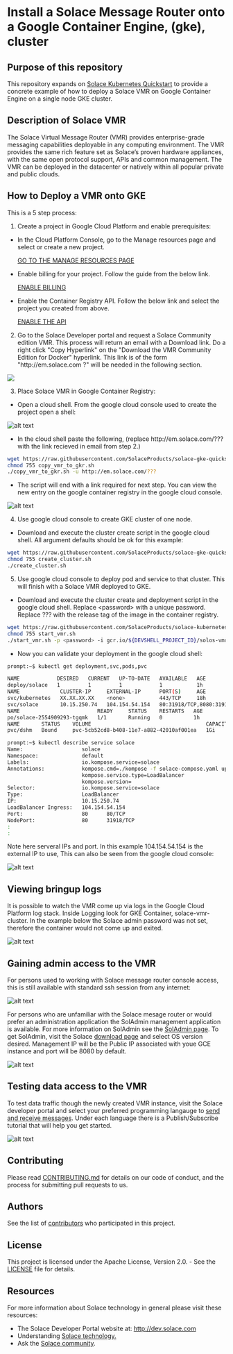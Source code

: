 # Install a Solace Message Router onto a Google Container Engine, (gke), cluster

## Purpose of this repository

This repository expands on [Solace Kubernetes Quickstart](https://github.com/SolaceProducts/solace-kubernetes-quickstart) to provide a concrete example of how to deploy a Solace VMR on Google Container Engine on a single node GKE cluster.

## Description of Solace VMR

The Solace Virtual Message Router (VMR) provides enterprise-grade messaging capabilities deployable in any computing environment. The VMR provides the same rich feature set as Solace’s proven hardware appliances, with the same open protocol support, APIs and common management. The VMR can be deployed in the datacenter or natively within all popular private and public clouds.

## How to Deploy a VMR onto GKE

This is a 5 step process:

[//]:# (Section 1 prereq is direct copy from here:  https://cloud.google.com/container-registry/docs/quickstart)

1. Create a project in Google Cloud Platform and enable prerequisites:
* In the Cloud Platform Console, go to the Manage resources page and select or create a new project.

     [GO TO THE MANAGE RESOURCES PAGE](https://console.cloud.google.com/cloud-resource-manager)

* Enable billing for your project. Follow the guide from the below link.

     [ENABLE BILLING](https://support.google.com/cloud/answer/6293499#enable-billing)

* Enable the Container Registry API.  Follow the below link and select the project you created from above.

     [ENABLE THE API](https://console.cloud.google.com/flows/enableapi?apiid=containerregistry.googleapis.com)

2. Go to the Solace Developer portal and request a Solace Community edition VMR. This process will return an email with a Download link. Do a right click "Copy Hyperlink" on the "Download the VMR Community Edition for Docker" hyperlink.  This link is of the form "http<nolink>://em.solace.com ?" will be needed in the following section.

<a href="http://dev.solace.com/downloads/download_vmr-ce-docker" target="_blank">
    <img src="https://raw.githubusercontent.com/SolaceProducts/solace-kubernetes-quickstart/68545/images/register.png"/>
</a>

3. Place Solace VMR in Google Container Registry:
* Open a cloud shell. From the google cloud console used to create the project open a shell:

![alt text](https://raw.githubusercontent.com/SolaceProducts/solace-gke-quickstart/68545/images/launch_google_cloud_shell.png "Google Cloud Shell")

* In the cloud shell paste the following, (replace http<nolink>://em.solace.com/??? with the link recieved in email from step 2.)

```sh
wget https://raw.githubusercontent.com/SolaceProducts/solace-gke-quickstart/68545/scripts/copy_vmr_to_gkr.sh
chmod 755 copy_vmr_to_gkr.sh
./copy_vmr_to_gkr.sh -u http://em.solace.com/???
```

* The script will end with a link required for next step.  You can view the new entry on the google container registry in the google cloud console.

![alt text](https://raw.githubusercontent.com/SolaceProducts/solace-gke-quickstart/68545/images/google_container_registry.png "Google Container Registry")

4. Use google cloud console to create GKE cluster of one node.

* Download and execute the cluster create script in the google cloud shell. All argument defaults should be ok for this example:

```sh
wget https://raw.githubusercontent.com/SolaceProducts/solace-gke-quickstart/68545/scripts/create_cluster.sh
chmod 755 create_cluster.sh
./create_cluster.sh
```

5. Use google cloud console to deploy pod and service to that cluster.  This will finish with a Solace VMR deployed to GKE.

* Download and execute the cluster create and deployment script in the google cloud shell.  Replace &lt;password&gt; with a unique password. Replace ??? with the release tag of the image in the container registry.

```sh
wget https://raw.githubusercontent.com/SolaceProducts/solace-kubernetes-quickstart/68545/scripts/start_vmr.sh
chmod 755 start_vmr.sh
./start_vmr.sh -p <password> -i gcr.io/${DEVSHELL_PROJECT_ID}/solos-vmr:???
```

* Now you can validate your deployment in the google cloud shell:

```sh
prompt:~$ kubectl get deployment,svc,pods,pvc

NAME            DESIRED   CURRENT   UP-TO-DATE   AVAILABLE   AGE
deploy/solace   1         1         1            1           1h
NAME             CLUSTER-IP     EXTERNAL-IP      PORT(S)     AGE
svc/kubernetes   XX.XX.XX.XX    <none>           443/TCP     18h
svc/solace       10.15.250.74   104.154.54.154   80:31918/TCP,8080:31910/TCP,2222:31020/TCP,55555:32120/TCP,1883:32061/TCP   1h
NAME                         READY     STATUS    RESTARTS   AGE
po/solace-2554909293-tgqmk   1/1       Running   0          1h
NAME       STATUS    VOLUME                                     CAPACITY   ACCESSMODES   STORAGECLASS   AGE
pvc/dshm   Bound     pvc-5cb52cd8-b408-11e7-a882-42010af001ea   1Gi        RWO           standard       1h

prompt:~$ kubectl describe service solace
Name:                   solace
Namespace:              default
Labels:                 io.kompose.service=solace
Annotations:            kompose.cmd=./kompose -f solace-compose.yaml up
                        kompose.service.type=LoadBalancer
                        kompose.version=
Selector:               io.kompose.service=solace
Type:                   LoadBalancer
IP:                     10.15.250.74
LoadBalancer Ingress:   104.154.54.154
Port:                   80      80/TCP
NodePort:               80      31918/TCP
:
:
```

Note here serveral IPs and port.  In this example 104.154.54.154 is the external IP to use,  This can also be seen from the google cloud console:

![alt text](https://raw.githubusercontent.com/SolaceProducts/solace-gke-quickstart/68545/images/google_container_loadbalancer.png "GKE Load Balancer")

## Viewing bringup logs

It is possible to watch the VMR come up via logs in the Google Cloud Platform log stack.  Inside Logging look for GKE Container, solace-vmr-cluster.  In the example below the Solace admin password was not set, therefore the container would not come up and exited.

![alt text](https://raw.githubusercontent.com/SolaceProducts/solace-gke-quickstart/68545/images/gke_log_stack.png "GKE Log Stack")

## Gaining admin access to the VMR

For persons used to working with Solace message router console access, this is still available with standard ssh session from any internet:

![alt text](https://raw.githubusercontent.com/SolaceProducts/solace-gke-quickstart/68545/images/solace_console.png "SolOS CLI")

For persons who are unfamiliar with the Solace mesage router or would prefer an administration application the SolAdmin management application is available.  For more information on SolAdmin see the [SolAdmin page](http://dev.solace.com/tech/soladmin/).  To get SolAdmin, visit the Solace [download page](http://dev.solace.com/downloads/) and select OS version desired.  Management IP will be the Public IP associated with youe GCE instance and port will be 8080 by default.

![alt text](https://raw.githubusercontent.com/SolaceProducts/solace-gke-quickstart/68545/images/gce_soladmin.png "soladmin connection to gce")

## Testing data access to the VMR

To test data traffic though the newly created VMR instance, visit the Solace developer portal and select your preferred programming langauge to [send and receive messages](http://dev.solace.com/get-started/send-receive-messages/). Under each language there is a Publish/Subscribe tutorial that will help you get started.

![alt text](https://raw.githubusercontent.com/SolaceProducts/solace-gke-quickstart/68545/images/solace_tutorial.png "getting started publish/subscribe")

## Contributing

Please read [CONTRIBUTING.md](CONTRIBUTING.md) for details on our code of conduct, and the process for submitting pull requests to us.

## Authors

See the list of [contributors](https://github.com/SolaceProducts/solace-gke-quickstart/graphs/contributors) who participated in this project.

## License

This project is licensed under the Apache License, Version 2.0. - See the [LICENSE](LICENSE) file for details.

## Resources

For more information about Solace technology in general please visit these resources:

* The Solace Developer Portal website at: http://dev.solace.com
* Understanding [Solace technology.](http://dev.solace.com/tech/)
* Ask the [Solace community](http://dev.solace.com/community/).
